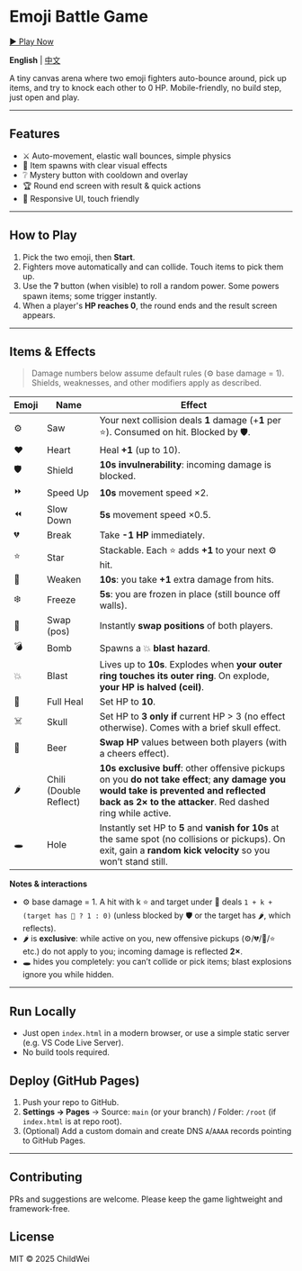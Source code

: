 # Emoji Battle Game

[▶ Play Now](https://childweii.github.io/Emoji-Battle-Game/)

**English** | [中文](README.zh-CN.md)

A tiny canvas arena where two emoji fighters auto-bounce around, pick up items, and try to knock each other to 0 HP. Mobile-friendly, no build step, just open and play.

---

## Features
- ⚔️ Auto-movement, elastic wall bounces, simple physics
- 🎁 Item spawns with clear visual effects
- ❔ Mystery button with cooldown and overlay
- 🏆 Round end screen with result & quick actions
- 📱 Responsive UI, touch friendly

---

## How to Play
1. Pick the two emoji, then **Start**.
2. Fighters move automatically and can collide. Touch items to pick them up.
3. Use the **❔** button (when visible) to roll a random power. Some powers spawn items; some trigger instantly.
4. When a player's **HP reaches 0**, the round ends and the result screen appears.

---

## Items & Effects

> Damage numbers below assume default rules (⚙️ base damage = 1). Shields, weaknesses, and other modifiers apply as described.

| Emoji | Name | Effect |
|---|---|---|
| ⚙️ | Saw | Your next collision deals **1** damage (+**1** per ⭐). Consumed on hit. Blocked by 🛡️. |
| ♥️ | Heart | Heal **+1** (up to 10). |
| 🛡️ | Shield | **10s invulnerability**: incoming damage is blocked. |
| ⏩ | Speed Up | **10s** movement speed ×2. |
| ⏪ | Slow Down | **5s** movement speed ×0.5. |
| 💔 | Break | Take **-1 HP** immediately. |
| ⭐ | Star | Stackable. Each ⭐ adds **+1** to your next ⚙️ hit. |
| 🖤 | Weaken | **10s**: you take **+1** extra damage from hits. |
| ❄️ | Freeze | **5s**: you are frozen in place (still bounce off walls). |
| 🔄 | Swap (pos) | Instantly **swap positions** of both players. |
| 💣 | Bomb | Spawns a 💥 **blast hazard**. |
| 💥 | Blast | Lives up to **10s**. Explodes when **your outer ring touches its outer ring**. On explode, **your HP is halved (ceil)**. |
| 💓 | Full Heal | Set HP to **10**. |
| ☠️ | Skull | Set HP to **3** **only if** current HP > 3 (no effect otherwise). Comes with a brief skull effect. |
| 🍻 | Beer | **Swap HP** values between both players (with a cheers effect). |
| 🌶️ | Chili (Double Reflect) | **10s exclusive buff**: other offensive pickups on you **do not take effect**; **any damage you would take is prevented and reflected back as **2×** to the attacker**. Red dashed ring while active. |
| 🕳️ | Hole | Instantly set HP to **5** and **vanish for 10s** at the same spot (no collisions or pickups). On exit, gain a **random kick velocity** so you won’t stand still. |

**Notes & interactions**
- ⚙️ base damage = 1. A hit with k ⭐ and target under 🖤 deals `1 + k + (target has 🖤 ? 1 : 0)` (unless blocked by 🛡️ or the target has 🌶️, which reflects).  
- 🌶️ is **exclusive**: while active on you, new offensive pickups (⚙️/💔/🖤/⭐ etc.) do not apply to you; incoming damage is reflected **2×**.  
- 🕳️ hides you completely: you can’t collide or pick items; blast explosions ignore you while hidden.

---

## Run Locally
- Just open `index.html` in a modern browser, or use a simple static server (e.g. VS Code Live Server).  
- No build tools required.

## Deploy (GitHub Pages)
1. Push your repo to GitHub.
2. **Settings → Pages** → Source: `main` (or your branch) / Folder: `/root` (if `index.html` is at repo root).
3. (Optional) Add a custom domain and create DNS `A`/`AAAA` records pointing to GitHub Pages.

---

## Contributing
PRs and suggestions are welcome. Please keep the game lightweight and framework-free.

## License
MIT © 2025 ChildWei
